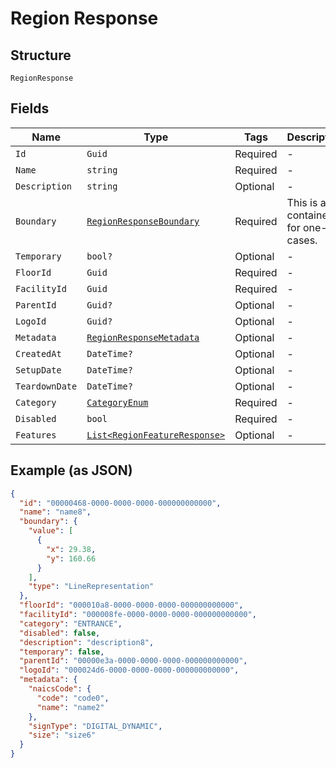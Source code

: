 
# Region Response

## Structure

`RegionResponse`

## Fields

| Name | Type | Tags | Description |
|  --- | --- | --- | --- |
| `Id` | `Guid` | Required | - |
| `Name` | `string` | Required | - |
| `Description` | `string` | Optional | - |
| `Boundary` | [`RegionResponseBoundary`](../../doc/models/containers/region-response-boundary.md) | Required | This is a container for one-of cases. |
| `Temporary` | `bool?` | Optional | - |
| `FloorId` | `Guid` | Required | - |
| `FacilityId` | `Guid` | Required | - |
| `ParentId` | `Guid?` | Optional | - |
| `LogoId` | `Guid?` | Optional | - |
| `Metadata` | [`RegionResponseMetadata`](../../doc/models/region-response-metadata.md) | Optional | - |
| `CreatedAt` | `DateTime?` | Optional | - |
| `SetupDate` | `DateTime?` | Optional | - |
| `TeardownDate` | `DateTime?` | Optional | - |
| `Category` | [`CategoryEnum`](../../doc/models/category-enum.md) | Required | - |
| `Disabled` | `bool` | Required | - |
| `Features` | [`List<RegionFeatureResponse>`](../../doc/models/region-feature-response.md) | Optional | - |

## Example (as JSON)

```json
{
  "id": "00000468-0000-0000-0000-000000000000",
  "name": "name8",
  "boundary": {
    "value": [
      {
        "x": 29.38,
        "y": 160.66
      }
    ],
    "type": "LineRepresentation"
  },
  "floorId": "000010a8-0000-0000-0000-000000000000",
  "facilityId": "000008fe-0000-0000-0000-000000000000",
  "category": "ENTRANCE",
  "disabled": false,
  "description": "description8",
  "temporary": false,
  "parentId": "00000e3a-0000-0000-0000-000000000000",
  "logoId": "000024d6-0000-0000-0000-000000000000",
  "metadata": {
    "naicsCode": {
      "code": "code0",
      "name": "name2"
    },
    "signType": "DIGITAL_DYNAMIC",
    "size": "size6"
  }
}
```

